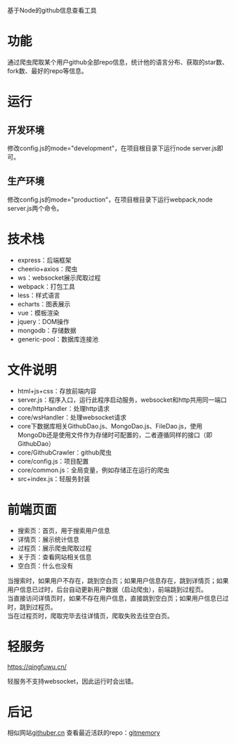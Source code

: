 基于Node的github信息查看工具

# 功能
通过爬虫爬取某个用户github全部repo信息，统计他的语言分布、获取的star数、fork数、最好的repo等信息。

# 运行
## 开发环境
修改config.js的mode="development"，在项目根目录下运行node server.js即可。
## 生产环境
修改config.js的mode="production"，在项目根目录下运行webpack,node server.js两个命令。

# 技术栈
* express：后端框架
* cheerio+axios：爬虫
* ws：websocket展示爬取过程
* webpack：打包工具
* less：样式语言
* echarts：图表展示
* vue：模板渲染
* jquery：DOM操作
* mongodb：存储数据
* generic-pool：数据库连接池

# 文件说明
* html+js+css：存放前端内容
* server.js：程序入口，运行此程序启动服务，websocket和http共用同一端口
* core/httpHandler：处理http请求
* core/wsHandler：处理websocket请求
* core下数据库相关GithubDao.js、MongoDao.js、FileDao.js，使用MongoDb还是使用文件作为存储时可配置的，二者遵循同样的接口（即GithubDao）
* core/GithubCrawler：github爬虫
* core/config.js：项目配置
* core/common.js：全局变量，例如存储正在运行的爬虫
* src+index.js：轻服务封装

# 前端页面
* 搜索页：首页，用于搜索用户信息
* 详情页：展示统计信息
* 过程页：展示爬虫爬取过程
* 关于页：查看网站相关信息
* 空白页：什么也没有

当搜索时，如果用户不存在，跳到空白页；如果用户信息存在，跳到详情页；如果用户信息已过时，后台自动更新用户数据（启动爬虫），前端跳到过程页。  
当直接访问详情页时，如果不存在用户信息，直接跳到空白页；如果用户信息已过时，跳到过程页。  
当在过程页时，爬取完毕去往详情页，爬取失败去往空白页。

# 轻服务
https://qingfuwu.cn/

轻服务不支持websocket，因此运行时会出错。

# 后记
相似网站[githuber.cn](https://githuber.cn/people/16095925)
查看最近活跃的repo：[gitmemory](https://www.gitmemory.com/weiyinfu)
